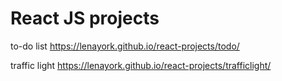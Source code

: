 # React JS projects

to-do list https://lenayork.github.io/react-projects/todo/

traffic light https://lenayork.github.io/react-projects/trafficlight/